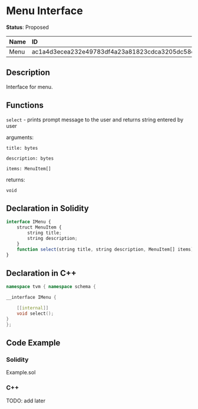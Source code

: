 
# Menu Interface

**Status**: Proposed

| Name      | ID                                                                |
| :-------- | :---------------------------------------------------------------- |
| Menu      | ac1a4d3ecea232e49783df4a23a81823cdca3205dc58cd20c4db259c25605b48  |


## Description

Interface for menu.

## Functions

`select` - prints prompt message to the user and returns string entered by user

arguments: 

	title: bytes
	
	description: bytes

    items: MenuItem[]

returns: 

	void


## Declaration in Solidity

```jsx
interface IMenu {
    struct MenuItem {
        string title;
        string description;
    }
	function select(string title, string description, MenuItem[] items) external;
}
```

## Declaration in C++

```cpp
namespace tvm { namespace schema {

__interface IMenu {

	[[internal]]
	void select();
}
};
```

## Code Example

### Solidity

Example.sol

### C++

TODO: add later